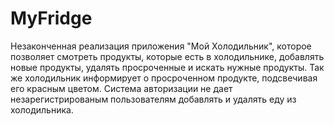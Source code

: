 # MyFridge

Незаконченная реализация приложения "Мой Холодильник", которое позволяет смотреть продукты, которые есть в холодильнике, добавлять новые продукты, удалять просроченные и искать нужные продукты. Так же холодильник информирует о просроченном продукте, подсвечивая его красным цветом. Система авторизации не дает незарегистрированым пользователям добавлять и удалять еду из холодильника.
